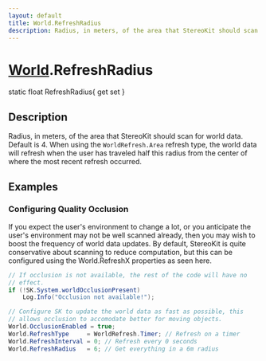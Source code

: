 ```yaml
---
layout: default
title: World.RefreshRadius
description: Radius, in meters, of the area that StereoKit should scan for world data. Default is 4. When using the WorldRefresh.Area refresh type, the world data will refresh when the user has traveled half this radius from the center of where the most recent refresh occurred.
---
```

# [World]({{site.url}}/Pages/Reference/World.html).RefreshRadius

<div class='signature' markdown='1'>
static float RefreshRadius{ get set }
</div>

## Description
Radius, in meters, of the area that StereoKit should
scan for world data. Default is 4. When using the
`WorldRefresh.Area` refresh type, the world data will refresh
when the user has traveled half this radius from the center of
where the most recent refresh occurred.


## Examples

### Configuring Quality Occlusion

If you expect the user's environment to change a lot, or you
anticipate the user's environment may not be well scanned already,
then you may wish to boost the frequency of world data updates. By
default, StereoKit is quite conservative about scanning to reduce
computation, but this can be configured using the World.RefreshX
properties as seen here.

```csharp
// If occlusion is not available, the rest of the code will have no
// effect.
if (!SK.System.worldOcclusionPresent)
	Log.Info("Occlusion not available!");

// Configure SK to update the world data as fast as possible, this
// allows occlusion to accomodate better for moving objects.
World.OcclusionEnabled = true;
World.RefreshType     = WorldRefresh.Timer; // Refresh on a timer
World.RefreshInterval = 0; // Refresh every 0 seconds
World.RefreshRadius   = 6; // Get everything in a 6m radius
```

